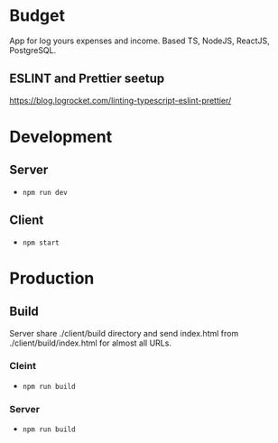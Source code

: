 # Budget

App for log yours expenses and income. Based TS, NodeJS, ReactJS, PostgreSQL.

## ESLINT and Prettier seetup

https://blog.logrocket.com/linting-typescript-eslint-prettier/

# Development

## Server

- `npm run dev`

## Client

- `npm start`

# Production

## Build

Server share ./client/build directory and send index.html from ./client/build/index.html for almost all URLs.

### Cleint

- `npm run build`

### Server

- `npm run build`
